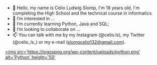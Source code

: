 - 👋 Hello, my name is Celio Ludwig Slomp, I'm 18 years old,
      I'm completing the High School and the technical course in 
      informatics.
- 👀 I’m interested in ...
- 🌱 I’m currently learning Python, Java and SQL;
- 💞️ I’m looking to collaborate on ...
- 📫 You can talk with me by my Instagram (@celio.ls), my Twitter (@celio_ls_)
      or my e-mail (slompcelio132@gmail.com).

[<img src='https://logospng.org/wp-content/uploads/python.png' alt='Python' height='50'](https://www.python.org/)
      
<!---
CelioSlomp/CelioSlomp is a ✨ special ✨ repository because its `README.md` (this file) appears on your GitHub profile.
You can click the Preview link to take a look at your changes.
--->
